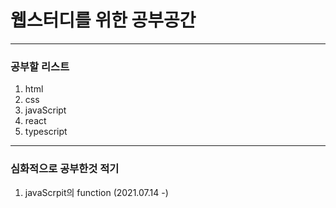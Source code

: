# 웹스터디를 위한 공부공간
--------
### 공부할 리스트
1. html
2. css
3. javaScript 
4. react
5. typescript
----------
### 심화적으로 공부한것 적기
1. javaScrpit의 function (2021.07.14 -)
